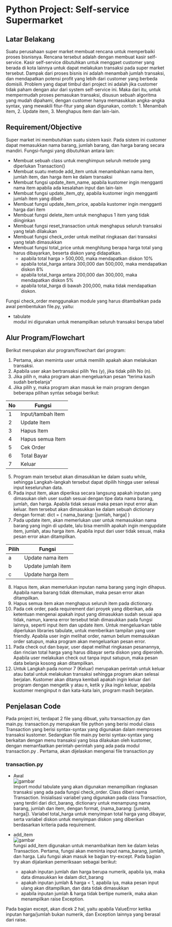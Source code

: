 # Python Project: Self-service Supermarket

## Latar Belakang
Suatu perusahaan super market membuat rencana untuk memperbaiki proses bisnisnya. Rencana tersebut adalah dengan membuat kasir self-service. Kasir self-service dibutuhkan untuk menggaet customer yang berada di kota lainnya untuk dapat melakukan transaksi pada super market tersebut. Dampak dari proses bisnis ini adalah menambah jumlah transaksi, dan mendapatkan potensi profit yang lebih dari customer yang berbeda domisili. 
Problem yang dapat timbul dari project ini adalah jika customer tidak paham dengan alur dari system self-service ini. Maka dari itu, untuk mempermudah proses pemasukan transaksi, disusun sebuah algoritma yang mudah dipahami, dengan customer hanya memasukkan angka-angka syntax, yang mewakili fitur-fitur yang akan digunakan, contoh: 1. Menambah item, 2. Update item, 3. Menghapus item dan lain-lain. 

## Requirement/Objective
Super market ini membutuhkan suatu sistem kasir. Pada sistem ini customer dapat memasukkan nama barang, jumlah barang, dan harga barang secara mandiri. Fungsi-fungsi yang dibutuhkan antara lain:
- Membuat sebuah class untuk menghimpun seluruh metode yang diperlukan Transaction()
- Membuat suatu metode add_item untuk menambahkan nama item, jumlah item, dan harga item ke dalam transaksi
- Membuat fungsi update_item_name, apabila kustomer ingin mengganti nama item apabila ada kesalahan input dan lain-lain
- Membuat fungsi update_item_qty, apabila kustomer ingin mengganti jumlah item yang dibeli
- Membuat fungsi update_item_price, apabila kustomer ingin mengganti harga dari item
- Membuat fungsi delete_item untuk menghapus 1 item yang tidak diinginkan
- Membuat fungsi reset_transaction untuk menghapus seluruh transaksi yang telah dilakukan
- Membuat fungsi check_order untuk melihat ringkasan dari transaksi yang telah dimasukkan
- Membuat fungsi total_price untuk menghitung berapa harga total yang harus dibayarkan, beserta diskon yang didapatkan.
  - apabila total harga > 500,000, maka mendapatkan diskon 10%
  - apabila total_harga antara 300,000 dan 500,000, maka mendapatkan diskon 8%
  - apabila total_harga antara 200,000 dan 300,000, maka mendapatkan diskon 5%
  - apabila total_harga di bawah 200,000, maka tidak mendapatkan diskon.

Fungsi check_order menggunakan module yang harus ditambahkan pada awal pembentukan file.py, yaitu:
- tabulate \
  modul ini digunakan untuk menampilkan seluruh transaksi berupa tabel

## Alur Program/Flowchart
Berikut merupakan alur program/flowchart dari program:
1.	Pertama, akan meminta user untuk memilih apakah akan melakukan transaksi.
2.	Apabila user akan bertransaksi pilih Yes (y), jika tidak pilih No (n).
3.	Jika pilih n, maka program akan mengeluarkan pesan “terima kasih sudah berbelanja”
4.	Jika pilih y, maka program akan masuk ke main program dengan beberapa pilihan syntax sebagai berikut:


No  | Fungsi
--- | ------------------
1   | Input/tambah Item
2   | Update Item
3   | Hapus Item
4   | Hapus semua Item
5   | Cek Order
6   | Total Bayar
7   | Keluar


5.	Program main tersebut akan dimasukkan ke dalam suatu while, sehingga Langkah-langkah tersebut dapat dipilih hingga user selesai input keseluruhan data.
6.	Pada input item, akan diperiksa secara langsung apakah inputan yang dimasukan oleh user sudah sesuai dengan tipe data nama barang, jumlah, dan harga. Apabila tidak sesuai maka pesan input error akan keluar. Item tersebut akan dimasukkan ke dalam sebuah dictionary dengan format: dict = { nama_barang: [jumlah, harga] }
7.	Pada update item, akan memerlukan user untuk memasukkan nama barang yang ingin di update, lalu bisa memilih apakah ingin mengupdate item, jumlah, atau harga item. Apabila input dari user tidak sesuai, maka pesan error akan ditampilkan.


Pilih  | Fungsi
------ | ------------------
a      | Update nama item
b      | Update jumlah item
c      | Update harga item


8.	Hapus item, akan memerlukan inputan nama barang yang ingin dihapus. Apabila nama barang tidak ditemukan, maka pesan error akan ditampilkan.
9.	Hapus semua item akan menghapus seluruh item pada dictionary.
10.	Pada cek order, pada requirement dari proyek yang diberikan, ada ketentuan mengenai apakah input yang dimasukkan sudah sesuai apa tidak, namun, karena error tersebut telah dimasukkan pada fungsi lainnya, seperti input item dan update item. Untuk mengeluarkan table diperlukan libraries tabulate, untuk memberikan tampilan yang user friendly. Apabila user ingin melihat order, namun belum memasukkan order satupun, maka program akan mengeluarkan pesan error. 
11.	Pada check out dan bayar, user dapat melihat ringkasan pesanannya, dan rincian total harga yang harus dibayar serta diskon yang diperoleh. Apabila user melakukan check out tanpa input satupun, maka pesan data belanja kosong akan ditampilkan.
12.	Untuk Langkah pada nomor 7 (Keluar) merupakan perintah untuk keluar atau batal untuk melakukan transaksi sehingga program akan selesai berjalan. Kustomer akan ditanya kembali apakah ingin keluar dari program dengan mengetik y atau n, ketik y jika ingin keluar, apabila kustomer menginput n dan kata-kata lain, program masih berjalan. 


## Penjelasan Code
Pada project ini, terdapat 2 file yang dibuat, yaitu transaction.py dan main.py. transaction.py merupakan file python yang berisi modul class Transaction yang berisi syntax-syntax yang digunakan dalam memproses transaksi kustomer. Sedangkan file main.py berisi syntax-syntax yang berkaitan dengan menu transaksi yang bisa dilakukan oleh kustomer, dengan memanfaatkan perintah-perintah yang ada pada modul transaction.py . Pertama, akan dijelaskan mengenai file transaction.py

### transaction.py
- Awal <br />
![gambar](https://user-images.githubusercontent.com/31236670/231508538-0cf681ca-5f69-40c4-81f2-c94045941e3b.png)  
Import modul tabulate yang akan digunakan menampilkan ringkasan transaksi yang ada pada fungsi check_order. Class diberi nama Transaction. Inisialisasi variabel yang digunakan pada class Transaction, yang terdiri dari dict_barang, dictionary untuk menampung nama barang, jumlah dan item, dengan format, {nama_barang: [jumlah, harga]}. Variabel total_harga untuk menyimpan total harga yang dibayar, serta variabel diskon untuk menyimpan diskon yang diberikan berdasarkan kriteria pada requirement.

- add_item <br />
![gambar](https://user-images.githubusercontent.com/31236670/231505322-caffbbcd-3c69-4e32-a052-20833657f0ac.png)  
fungsi add_item digunakan untuk menambahkan item ke dalam kelas Transaction. Pertama, fungsi akan meminta input nama_barang, jumlah, dan harga. Lalu fungsi akan masuk ke bagian try-except. Pada bagian try akan dijalankan pemeriksaan sebagai berikut:
  * apakah inputan jumlah dan harga berupa numerik, apabila iya, maka data dimasukkan ke dalam dict_barang
  * apakah inputan jumlah & harga < 1, apabila iya, maka pesan input ulang akan ditampilkan, dan data tidak dimasukkan
  * apabila inputan jumlah & harga tidak bertipe numerik, maka akan menampilkan raise Exception.
  
 Pada bagian except, akan dicek 2 hal, yaitu apabila ValueError ketika inputan harga/jumlah bukan numerik, dan Exception lainnya yang berasal dari raise. 





